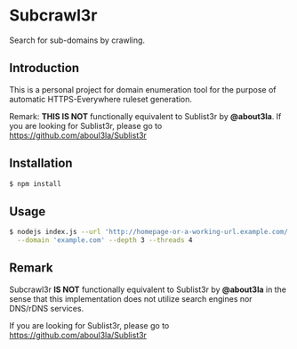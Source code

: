 # Subcrawl3r
Search for sub-domains by crawling.

## Introduction

This is a personal project for domain enumeration tool for the purpose of automatic HTTPS-Everywhere ruleset generation. 

Remark: **THIS IS NOT** functionally equivalent to Sublist3r by **@about3la**. If you are looking for Sublist3r, please go to https://github.com/aboul3la/Sublist3r


## Installation
```bash
$ npm install
```

## Usage
```bash
$ nodejs index.js --url 'http://homepage-or-a-working-url.example.com/' \
  --domain 'example.com' --depth 3 --threads 4 
```

## Remark
Subcrawl3r **IS NOT** functionally equivalent to Sublist3r by **@about3la** in the sense that this implementation does not utilize search engines nor DNS/rDNS services. 

If you are looking for Sublist3r, please go to https://github.com/aboul3la/Sublist3r

